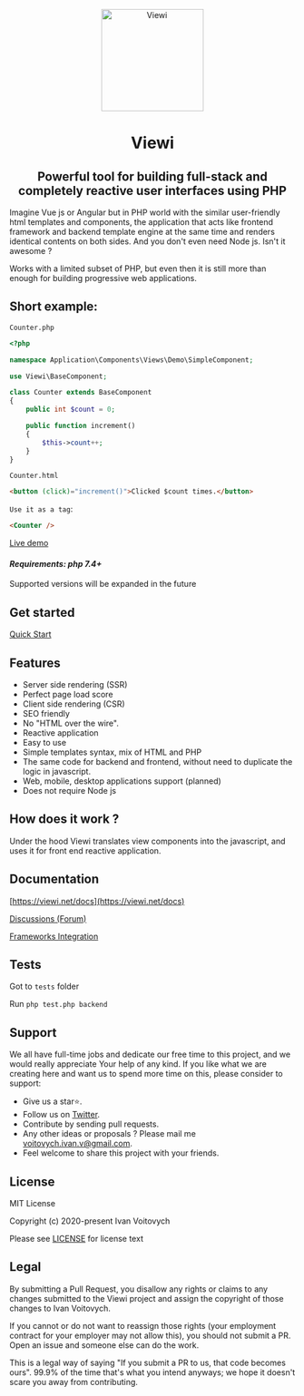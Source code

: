 <p align="center"><a href="https://github.com/viewi/viewi#logo"><img src="https://viewi.net/logo.svg" alt="Viewi" height="180"/></a></p>
<h1 align="center">Viewi</h1>
<h2 align="center">Powerful tool for building full-stack and completely reactive user interfaces using PHP</h2>

Imagine Vue js or Angular but in PHP world with the similar user-friendly html templates and components, the application that acts like frontend framework and backend template engine at the same time and renders identical contents on both sides. And you don't even need Node js. Isn't it awesome ?

Works with a limited subset of PHP, but even then it is still more than enough for building progressive web applications.

Short example:
--------
`Counter.php`
```php
<?php

namespace Application\Components\Views\Demo\SimpleComponent;

use Viewi\BaseComponent;

class Counter extends BaseComponent
{
    public int $count = 0;

    public function increment()
    {
        $this->count++;
    }
}
```
`Counter.html` 
```html
<button (click)="increment()">Clicked $count times.</button>
```
`Use it as a tag`:
```html
<Counter />
```
[Live demo](https://viewi.net/)

#### *Requirements: php 7.4+*

Supported versions will be expanded  in the future

Get started
-----------
[Quick Start](https://viewi.net/docs)

Features
----------------
- Server side rendering (SSR)
- Perfect page load score
- Client side rendering (CSR)
- SEO friendly
- No "HTML over the wire".
- Reactive application
- Easy to use
- Simple templates syntax, mix of HTML and PHP
- The same code for backend and frontend, without need to duplicate the logic in javascript.
- Web, mobile, desktop applications support (planned)
- Does not require Node js

## How does it work ?

Under the hood Viewi translates view components into the javascript, and uses it for front end reactive application.

## Documentation

[https://viewi.net/docs](https://viewi.net/docs)

[Discussions (Forum)](https://github.com/viewi/viewi/discussions)

[Frameworks Integration](https://viewi.net/docs/integrations)

## Tests

Got to `tests` folder

Run `php test.php backend`

Support
--------

We all have full-time jobs and dedicate our free time to this project, and we would really appreciate Your help of any kind. If you like what we are creating here and want us to spend more time on this, please consider to support:

 - Give us a star⭐.
 - Follow us on [Twitter](https://twitter.com/viewiphp).
 - Contribute by sending pull requests.
 - Any other ideas or proposals ? Please mail me voitovych.ivan.v@gmail.com.
 - Feel welcome to share this project with your friends.


License
--------

MIT License

Copyright (c) 2020-present Ivan Voitovych

Please see [LICENSE](/LICENSE) for license text


Legal
------

By submitting a Pull Request, you disallow any rights or claims to any changes submitted to the Viewi project and assign the copyright of those changes to Ivan Voitovych.

If you cannot or do not want to reassign those rights (your employment contract for your employer may not allow this), you should not submit a PR. Open an issue and someone else can do the work.

This is a legal way of saying "If you submit a PR to us, that code becomes ours". 99.9% of the time that's what you intend anyways; we hope it doesn't scare you away from contributing.
